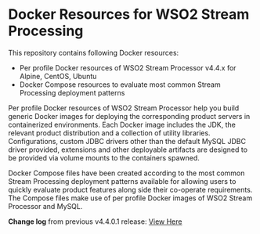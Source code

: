 # Docker Resources for WSO2 Stream Processing

This repository contains following Docker resources:

- Per profile Docker resources of WSO2 Stream Processor v4.4.x for Alpine, CentOS, Ubuntu
- Docker Compose resources to evaluate most common Stream Processing deployment patterns

Per profile Docker resources of WSO2 Stream Processor help you build generic Docker images for deploying the
corresponding product servers in containerized environments. Each Docker image includes the JDK, the relevant product distribution
and a collection of utility libraries. Configurations, custom JDBC drivers other than the default MySQL JDBC driver provided,
extensions and other deployable artifacts are designed to be provided via volume mounts to the containers spawned.

Docker Compose files have been created according to the most common Stream Processing deployment patterns available for allowing users
to quickly evaluate product features along side their co-operate requirements. The Compose files make use of per profile
Docker images of WSO2 Stream Processor and MySQL.

**Change log** from previous v4.4.0.1 release: [View Here](CHANGELOG.md)
